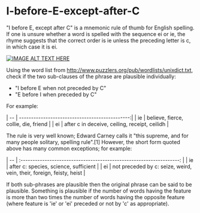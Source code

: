 # I-before-E-except-after-C
"I before E, except after C" is a mnemonic rule of thumb for English spelling. If one is unsure whether a word is spelled with the sequence ei or ie, the rhyme suggests that the correct order is ie unless the preceding letter is c, in which case it is ei. 

[![IMAGE ALT TEXT HERE](http://img.youtube.com/vi/duqlZXiIZqA/1.jpg)](http://www.youtube.com/watch?v=duqlZXiIZqA)

Using the word list from http://www.puzzlers.org/pub/wordlists/unixdict.txt, check if the two sub-clauses of the phrase are plausible individually:
  - "I before E when not preceded by C"
  - "E before I when preceded by C"

For example:

| -- | ----------------------------------------------:|
| ie | believe, fierce, collie, die, friend           |
| ei | after c in deceive, ceiling, receipt, ceilidh  |

The rule is very well known; Edward Carney calls it "this supreme, and for many people solitary, spelling rule".[1] However, the short form quoted above has many common exceptions; for example:

| -- | :------------------------------------------------------------------: |
| ie | after c: species, science, sufficient                                | 
| ei | not preceded by c: seize, weird, vein, their, foreign, feisty, heist |

If both sub-phrases are plausible then the original phrase can be said to be plausible.
Something is plausible if the number of words having the feature is more than two times the number of words having the opposite feature (where feature is 'ie' or 'ei' preceded or not by 'c' as appropriate).





